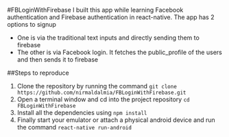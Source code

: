 #FBLoginWithFirebase
I built this app while learning Facebook authentication and Firebase authentication in react-native. The app has 2 options to signup
* One is via the traditional text inputs and directly sending them to firebase
* The other is via Facebook login. It fetches the public_profile of the users and then sends it to firebase

##Steps to reproduce
1. Clone the repository by running the command `git clone https://github.com/nirmaldalmia/FBLoginWithFirebase.git`
2. Open a terminal window and cd into the project repository `cd FBLoginWithFirebase`
3. Install all the dependencies using `npm install`
4. Finally start your emulator or attach a physical android device and run the command `react-native run-android`

